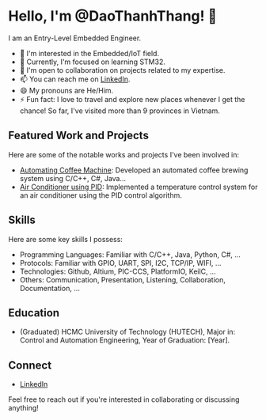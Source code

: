 # Hello, I'm @DaoThanhThang! 👋

I am an Entry-Level Embedded Engineer.

- 👀 I'm interested in the Embedded/IoT field.
- 🌱 Currently, I'm focused on learning STM32.
- 💼 I'm open to collaboration on projects related to my expertise.
- 📫 You can reach me on [LinkedIn](https://www.linkedin.com/in/daothanhthang).
- 😄 My pronouns are He/Him.
- ⚡ Fun fact: I love to travel and explore new places whenever I get the chance! So far, I've visited more than 9 provinces in Vietnam.

## Featured Work and Projects

Here are some of the notable works and projects I've been involved in:

- [Automating Coffee Machine](https://github.com/DaoThanhThang/Automating-Coffee-Brewing): Developed an automated coffee brewing system using C/C++, C#, Java...
- [Air Conditioner using PID](https://github.com/DaoThanhThang/Temperature-Control-System-using-PID-Control-Algorithm): Implemented a temperature control system for an air conditioner using the PID control algorithm.

## Skills

Here are some key skills I possess:
- Programming Languages: Familiar with C/C++, Java, Python, C#, ...
- Protocols: Familiar with GPIO, UART, SPI, I2C, TCP/IP, WIFI, ...
- Technologies: Github, Altium, PIC-CCS, PlatformIO, KeilC, ...
- Others: Communication, Presentation, Listening, Collaboration, Documentation, ...

## Education

- (Graduated) HCMC University of Technology (HUTECH), Major in: Control and Automation Engineering, Year of Graduation: [Year].

## Connect

- [LinkedIn](https://www.linkedin.com/in/daothanhthang)

Feel free to reach out if you're interested in collaborating or discussing anything!
